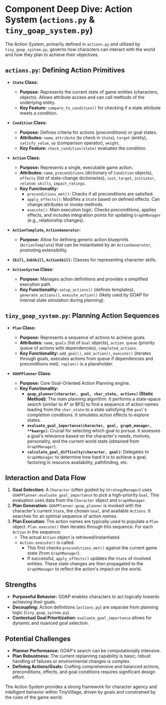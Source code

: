 # Component Deep Dive: Action System (`actions.py` & `tiny_goap_system.py`)

The Action System, primarily defined in `actions.py` and utilized by `tiny_goap_system.py`, governs how characters can interact with the world and how they plan to achieve their objectives.

## `actions.py`: Defining Action Primitives

*   **`State` Class:**
    *   **Purpose:** Represents the current state of game entities (characters, objects). Allows attribute access and can call methods of the underlying entity.
    *   **Key Feature:** `compare_to_condition()` for checking if a state attribute meets a condition.

*   **`Condition` Class:**
    *   **Purpose:** Defines criteria for actions (preconditions) or goal states.
    *   **Attributes:** `name`, `attribute` (to check in `State`), `target` (entity), `satisfy_value`, `op` (comparison operator), `weight`.
    *   **Key Feature:** `check_condition(state)` evaluates the condition.

*   **`Action` Class:**
    *   **Purpose:** Represents a single, executable game action.
    *   **Attributes:** `name`, `preconditions` (dictionary of `Condition` objects), `effects` (list of state-change dictionaries), `cost`, `target`, `initiator`, `related_skills`, `impact_ratings`.
    *   **Key Functionality:**
        *   `preconditions_met()`: Checks if all preconditions are satisfied.
        *   `apply_effects()`: Modifies a `State` based on defined effects. Can change attributes or invoke methods.
        *   `execute()`: Main execution logic. Checks preconditions, applies effects, and includes integration points for updating `GraphManager` (e.g., relationship changes).

*   **`ActionTemplate`, `ActionGenerator`:**
    *   **Purpose:** Allow for defining generic action blueprints (`ActionTemplate`) that can be instantiated by an `ActionGenerator`, promoting extensibility.

*   **`Skill`, `JobSkill`, `ActionSkill`:** Classes for representing character skills.

*   **`ActionSystem` Class:**
    *   **Purpose:** Manages action definitions and provides a simplified execution path.
    *   **Key Functionality:** `setup_actions()` (defines templates), `generate_actions()`, `execute_action()` (likely used by GOAP for internal state simulation during planning).

## `tiny_goap_system.py`: Planning Action Sequences

*   **`Plan` Class:**
    *   **Purpose:** Represents a sequence of actions to achieve goals.
    *   **Attributes:** `name`, `goals` (list of `Goal` objects), `action_queue` (priority queue of actions with dependencies), `completed_actions`.
    *   **Key Functionality:** `add_goal()`, `add_action()`, `execute()` (iterates through goals, executes actions from queue if dependencies and preconditions met). `replan()` is a placeholder.

*   **`GOAPPlanner` Class:**
    *   **Purpose:** Core Goal-Oriented Action Planning engine.
    *   **Key Functionality:**
        *   **`goap_planner(character, goal, char_state, actions)` (Static Method):** The main planning algorithm. It performs a state-space search (similar to A* or BFS) to find a sequence of action names leading from the `char_state` to a state satisfying the `goal`'s completion conditions. It simulates action effects to explore states.
        *   **`evaluate_goal_importance(character, goal, graph_manager, **kwargs)`:** Crucial for selecting which goal to pursue. It assesses a goal's relevance based on the character's needs, motives, personality, and the current world state (obtained from `GraphManager`).
        *   **`calculate_goal_difficulty(character, goal)`:** Delegates to `GraphManager` to determine how hard it is to achieve a goal, factoring in resource availability, pathfinding, etc.

## Interaction and Data Flow

1.  **Goal Selection:** A `Character` (often guided by `StrategyManager`) uses `GOAPPlanner.evaluate_goal_importance` to pick a high-priority `Goal`. This evaluation uses data from the `Character` object and `GraphManager`.
2.  **Plan Generation:** `GOAPPlanner.goap_planner` is invoked with the character's current `State`, the chosen `Goal`, and available `Actions`. It searches for an optimal sequence of action *names*.
3.  **Plan Execution:** The action names are typically used to populate a `Plan` object. `Plan.execute()` then iterates through this sequence. For each `Action` in the sequence:
    *   The actual `Action` object is retrieved/instantiated.
    *   `Action.execute()` is called.
        *   This first checks `preconditions_met()` against the current game state (from `GraphManager`).
        *   If successful, `apply_effects()` updates the `State` of involved entities. These state changes are then propagated to the `GraphManager` to reflect the action's impact on the world.

## Strengths

*   **Purposeful Behavior:** GOAP enables characters to act logically towards achieving their goals.
*   **Decoupling:** Action definitions (`actions.py`) are separate from planning logic (`tiny_goap_system.py`).
*   **Contextual Goal Prioritization:** `evaluate_goal_importance` allows for dynamic and nuanced goal selection.

## Potential Challenges

*   **Planner Performance:** GOAP's search can be computationally intensive.
*   **Plan Robustness:** The current replanning capability is basic; robust handling of failures or environmental changes is complex.
*   **Defining Actions/Goals:** Crafting comprehensive and balanced actions, preconditions, effects, and goal conditions requires significant design effort.

The Action System provides a strong framework for character agency and intelligent behavior within TinyVillage, driven by goals and constrained by the rules of the game world.
